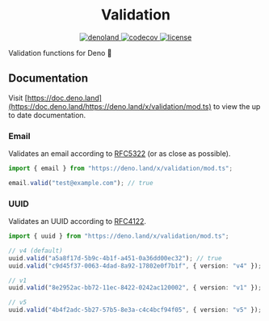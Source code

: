 <p align="center">
  <h1 align="center">Validation</h1>
</p>

<p align="center">
  <a href="https://deno.land/x/validation" target="_blank">
    <img src="https://img.shields.io/badge/-deno.land/x/validation-000.svg?logo=deno&labelColor=000" alt="denoland" />
  </a>
  <a href="https://codecov.io/gh/atlasland/validation" target="_blank">
    <img src="https://codecov.io/gh/atlasland/validation/branch/main/graph/badge.svg?token=UWBLBL4S0W" alt="codecov" />
  </a>
  <a href="https://github.com/atlasland/atlas/blob/main/license" target="_blank">
    <img src="https://img.shields.io/badge/license-MIT-green.svg?labelColor=000" alt="license" />
  </a>
</p>

Validation functions for Deno 🦕

## Documentation

Visit
[https://doc.deno.land](https://doc.deno.land/https://deno.land/x/validation/mod.ts)
to view the up to date documentation.

### Email

Validates an email according to
[RFC5322](https://tools.ietf.org/html/rfc5322#section-3.4) (or as close as
possible).

```ts
import { email } from "https://deno.land/x/validation/mod.ts";

email.valid("test@example.com"); // true
```

### UUID

Validates an UUID according to
[RFC4122](https://datatracker.ietf.org/doc/html/rfc4122).

```ts
import { uuid } from "https://deno.land/x/validation/mod.ts";

// v4 (default)
uuid.valid("a5a8f17d-5b9c-4b1f-a451-0a36dd00ec32"); // true
uuid.valid("c9d45f37-0063-4dad-8a92-17802e0f7b1f", { version: "v4" }); // true

// v1
uuid.valid("8e2952ac-bb72-11ec-8422-0242ac120002", { version: "v1" }); // true

// v5
uuid.valid("4b4f2adc-5b27-57b5-8e3a-c4c4bcf94f05", { version: "v5" }); // true
```
